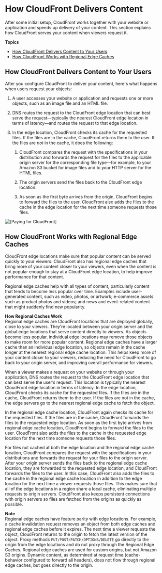 # How CloudFront Delivers Content<a name="HowCloudFrontWorks"></a>

After some initial setup, CloudFront works together with your website or application and speeds up delivery of your content\. This section explains how CloudFront serves your content when viewers request it\. 

**Topics**
+ [How CloudFront Delivers Content to Your Users](#HowCloudFrontWorksContentDelivery)
+ [How CloudFront Works with Regional Edge Caches](#CloudFrontRegionaledgecaches)

## How CloudFront Delivers Content to Your Users<a name="HowCloudFrontWorksContentDelivery"></a>

After you configure CloudFront to deliver your content, here's what happens when users request your objects:

1. A user accesses your website or application and requests one or more objects, such as an image file and an HTML file\.

1. DNS routes the request to the CloudFront edge location that can best serve the request—typically the nearest CloudFront edge location in terms of latency—and routes the request to that edge location\. 

1. In the edge location, CloudFront checks its cache for the requested files\. If the files are in the cache, CloudFront returns them to the user\. If the files are *not* in the cache, it does the following:

   1. CloudFront compares the request with the specifications in your distribution and forwards the request for the files to the applicable origin server for the corresponding file type—for example, to your Amazon S3 bucket for image files and to your HTTP server for the HTML files\. 

   1. The origin servers send the files back to the CloudFront edge location\.

   1. As soon as the first byte arrives from the origin, CloudFront begins to forward the files to the user\. CloudFront also adds the files to the cache in the edge location for the next time someone requests those files\.

![\[Paying for CloudFront\]](http://docs.aws.amazon.com/AmazonCloudFront/latest/DeveloperGuide/images/how-cloudfront-delivers-content.png)

## How CloudFront Works with Regional Edge Caches<a name="CloudFrontRegionaledgecaches"></a>

CloudFront edge locations make sure that popular content can be served quickly to your viewers\. CloudFront also has regional edge caches that bring more of your content closer to your viewers, even when the content is not popular enough to stay at a CloudFront edge location, to help improve performance for that content\.

Regional edge caches help with all types of content, particularly content that tends to become less popular over time\. Examples include user\-generated content, such as video, photos, or artwork; e\-commerce assets such as product photos and videos; and news and event\-related content that might suddenly find new popularity\.

**How Regional Caches Work**  
Regional edge caches are CloudFront locations that are deployed globally, close to your viewers\. They're located between your origin server and the global edge locations that serve content directly to viewers\. As objects become less popular, individual edge locations may remove those objects to make room for more popular content\. Regional edge caches have a larger cache than an individual edge location, so objects remain in the cache longer at the nearest regional edge cache location\. This helps keep more of your content closer to your viewers, reducing the need for CloudFront to go back to your origin server, and improving overall performance for viewers\. 

When a viewer makes a request on your website or through your application, DNS routes the request to the CloudFront edge location that can best serve the user’s request\. This location is typically the nearest CloudFront edge location in terms of latency\. In the edge location, CloudFront checks its cache for the requested files\. If the files are in the cache, CloudFront returns them to the user\. If the files are not in the cache, the edge servers go to the nearest regional edge cache to fetch the object\. 

In the regional edge cache location, CloudFront again checks its cache for the requested files\. If the files are in the cache, CloudFront forwards the files to the requested edge location\. As soon as the first byte arrives from regional edge cache location, CloudFront begins to forward the files to the user\. CloudFront also adds the files to the cache in the requested edge location for the next time someone requests those files\. 

For files not cached at both the edge location and the regional edge cache location, CloudFront compares the request with the specifications in your distributions and forwards the request for your files to the origin server\. After your origin server sends the files back to the regional edge cache location, they are forwarded to the requested edge location, and CloudFront forwards the files to the user\. In this case, CloudFront also adds the files to the cache in the regional edge cache location in addition to the edge location for the next time a viewer requests those files\. This makes sure that all of the edge locations in a region share a local cache, eliminating multiple requests to origin servers\. CloudFront also keeps persistent connections with origin servers so files are fetched from the origins as quickly as possible\.

**Note**  
Regional edge caches have feature parity with edge locations\. For example, a cache invalidation request removes an object from both edge caches and regional edge caches before it expires\. The next time a viewer requests the object, CloudFront returns to the origin to fetch the latest version of the object\.
Proxy methods `PUT/POST/PATCH/OPTIONS/DELETE` go directly to the origin from the edge locations and do not proxy through the Regional Edge Caches\.
Regional edge caches are used for custom origins, but not Amazon S3 origins\.
Dynamic content, as determined at request time \(cache\-behavior configured to forward all headers\), does not flow through regional edge caches, but goes directly to the origin\.